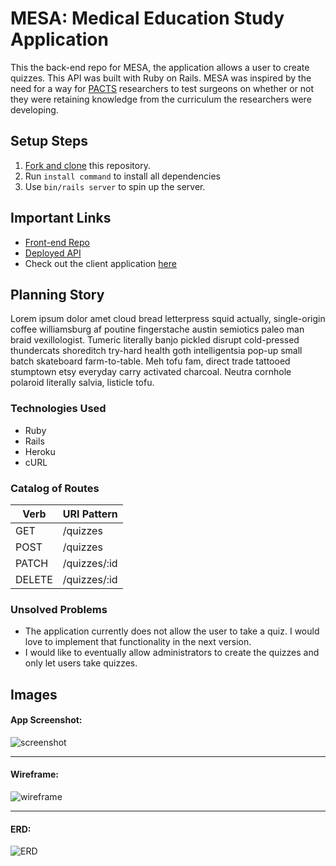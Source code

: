 
# MESA: Medical Education Study Application

This the back-end repo for MESA, the application allows a user to create quizzes. This API was built with Ruby on Rails. MESA was inspired by the need for a way for [PACTS](http://csph.brighamandwomens.org/cultural-dexterity-nih-r01-awarded/) researchers to test surgeons on whether or not they were retaining knowledge from the curriculum the researchers were developing.

## Setup Steps

1. [Fork and clone](https://git.generalassemb.ly/ga-wdi-boston/meta/wiki/ForkAndClone) this repository.
1. Run `install command` to install all dependencies
1. Use `bin/rails server` to spin up the server.

## Important Links

- [Front-end Repo](https://github.com/Danpowers24/Capstone-client)
- [Deployed API](https://git.heroku.com/shielded-ridge-23072.git)
- Check out the client application [here](https://danpowers24.github.io/Capstone-client/)

## Planning Story

Lorem ipsum dolor amet cloud bread letterpress squid actually, single-origin coffee williamsburg af poutine fingerstache austin semiotics paleo man braid vexillologist. Tumeric literally banjo pickled disrupt cold-pressed thundercats shoreditch try-hard health goth intelligentsia pop-up small batch skateboard farm-to-table. Meh tofu fam, direct trade tattooed stumptown etsy everyday carry activated charcoal. Neutra cornhole polaroid literally salvia, listicle tofu.

### Technologies Used

- Ruby
- Rails
- Heroku
- cURL

### Catalog of Routes

Verb         |	URI Pattern
------------ | -------------
GET | /quizzes
POST | /quizzes
PATCH | /quizzes/:id
DELETE | /quizzes/:id

### Unsolved Problems

- The application currently does not allow the user to take a quiz. I would love to implement that functionality in the next version.
- I would like to eventually allow administrators to create the quizzes and only let users take quizzes.

## Images

#### App Screenshot:
![screenshot](https://media.idownloadblog.com/wp-content/uploads/2017/07/Select-Instagram-story-to-save-to-iPhone.jpeg)

---

#### Wireframe:
![wireframe](https://lucidchart.zendesk.com/hc/article_attachments/360001080866/Facebook_Wireframe_-_New_Page.png)

---

#### ERD:
![ERD](https://i.imgur.com/uMAPdyN.png)
